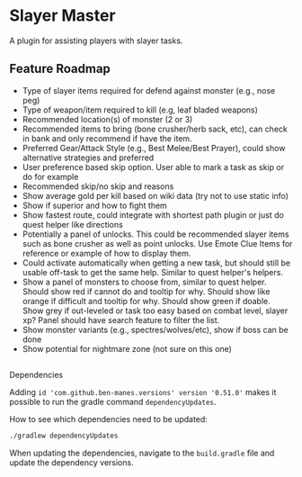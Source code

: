 # Slayer Master

A plugin for assisting players with slayer tasks.

## Feature Roadmap

* Type of slayer items required for defend against monster (e.g., nose peg)
* Type of weapon/item required to kill (e.g, leaf bladed weapons)
* Recommended location(s) of monster (2 or 3)
* Recommended items to bring (bone crusher/herb sack, etc), can check in bank and only recommend if have the item.
* Preferred Gear/Attack Style (e.g., Best Melee/Best Prayer), could show alternative strategies and preferred
* User preference based skip option. User able to mark a task as skip or do for example
* Recommended skip/no skip and reasons
* Show average gold per kill based on wiki data (try not to use static info)
* Show if superior and how to fight them
* Show fastest route, could integrate with shortest path plugin or just do quest helper like directions
* Potentially a panel of unlocks. This could be recommended slayer items such as bone crusher as well as point unlocks. Use Emote Clue Items for reference or example of how to display them.
* Could activate automatically when getting a new task, but should still be usable off-task to get the same help. Similar to quest helper's helpers.
* Show a panel of monsters to choose from, similar to quest helper. Should show red if cannot do and tooltip for why. Should show like orange if difficult and tooltip for why. Should show green if doable. Show grey if out-leveled or task too easy based on combat level, slayer xp? Panel should have search feature to filter the list.
* Show monster variants (e.g., spectres/wolves/etc), show if boss can be done
* Show potential for nightmare zone (not sure on this one)

## 

Dependencies

Adding `id 'com.github.ben-manes.versions' version '0.51.0'` makes it possible to run the gradle command `dependencyUpdates`.

How to see which dependencies need to be updated:

```cmd
./gradlew dependencyUpdates
```

When updating the dependencies, navigate to the `build.gradle` file and update the dependency versions.
